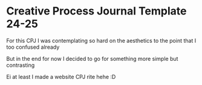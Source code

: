 # Creative Process Journal Template 24-25

For this CPJ I was contemplating so hard on the aesthetics to the point that I too confused already

But in the end for now I decided to go for something more simple but contrasting 

Ei at least I made a website CPJ rite hehe :D

